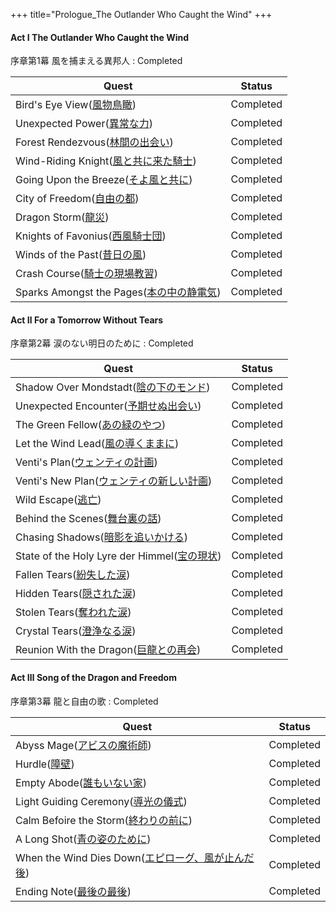 +++
title="Prologue_The Outlander Who Caught the Wind"
+++

#### Act Ⅰ The Outlander Who Caught the Wind
序章第1幕 風を捕まえる異邦人 : Completed

| Quest                                                                                                                                              | Status    |
| -------------------------------------------------------------------------------------------------------------------------------------------------- | --------- |
| Bird's Eye View([風物鳥瞰](https://genshin-impact.fandom.com/ja/wiki/%E9%A2%A8%E7%89%A9%E9%B3%A5%E7%9E%B0))                                            | Completed |
| Unexpected Power([異常な力](https://genshin-impact.fandom.com/ja/wiki/%E7%95%B0%E5%B8%B8%E3%81%AA%E5%8A%9B))                                           | Completed |
| Forest Rendezvous([林間の出会い](https://genshin-impact.fandom.com/ja/wiki/%E6%9E%97%E9%96%93%E3%81%AE%E5%87%BA%E4%BC%9A%E3%81%84))                      | Completed |
| Wind-Riding Knight([風と共に来た騎士](https://genshin-impact.fandom.com/ja/wiki/%E9%A2%A8%E3%81%A8%E5%85%B1%E3%81%AB%E6%9D%A5%E3%81%9F%E9%A8%8E%E5%A3%AB)) | Completed |
| Going Upon the Breeze([そよ風と共に](https://genshin-impact.fandom.com/ja/wiki/%E3%81%9D%E3%82%88%E9%A2%A8%E3%81%A8%E5%85%B1%E3%81%AB))                  | Completed |
| City of Freedom([自由の都](https://genshin-impact.fandom.com/ja/wiki/%E8%87%AA%E7%94%B1%E3%81%AE%E9%83%BD))                                            | Completed |
| Dragon Storm([龍災](https://genshin-impact.fandom.com/ja/wiki/%E9%BE%8D%E7%81%BD))                                                                   | Completed |
| Knights of Favonius([西風騎士団](https://genshin-impact.fandom.com/ja/wiki/%E8%A5%BF%E9%A2%A8%E9%A8%8E%E5%A3%AB%E5%9B%A3_(%E4%BB%BB%E5%8B%99)))         | Completed |
| Winds of the Past([昔日の風](https://genshin-impact.fandom.com/ja/wiki/%E6%98%94%E6%97%A5%E3%81%AE%E9%A2%A8))                                          | Completed |
| Crash Course([騎士の現場教習](https://genshin-impact.fandom.com/ja/wiki/%E9%A8%8E%E5%A3%AB%E3%81%AE%E7%8F%BE%E5%A0%B4%E6%95%99%E7%BF%92))                 | Completed |
| Sparks Amongst the Pages([本の中の静電気](https://genshin-impact.fandom.com/ja/wiki/%E6%9C%AC%E3%81%AE%E4%B8%AD%E3%81%AE%E9%9D%99%E9%9B%BB%E6%B0%97))     | Completed |

#### Act Ⅱ For a Tomorrow Without Tears
序章第2幕 涙のない明日のために : Completed

| Quest                                                                                                                                                                          | Status    |
| ------------------------------------------------------------------------------------------------------------------------------------------------------------------------------ | --------- |
| Shadow Over Mondstadt([陰の下のモンド](https://genshin-impact.fandom.com/ja/wiki/%E9%99%B0%E3%81%AE%E4%B8%8B%E3%81%AE%E3%83%A2%E3%83%B3%E3%83%89))                                    | Completed |
| Unexpected Encounter([予期せぬ出会い](https://genshin-impact.fandom.com/ja/wiki/%E4%BA%88%E6%9C%9F%E3%81%9B%E3%81%AC%E5%87%BA%E4%BC%9A%E3%81%84))                                     | Completed |
| The Green Fellow([あの緑のやつ](https://genshin-impact.fandom.com/ja/wiki/%E3%81%82%E3%81%AE%E7%B7%91%E3%81%AE%E3%82%84%E3%81%A4))                                                   | Completed |
| Let the Wind Lead([風の導くままに](https://genshin-impact.fandom.com/ja/wiki/%E9%A2%A8%E3%81%AE%E5%B0%8E%E3%81%8F%E3%81%BE%E3%81%BE%E3%81%AB_(%E4%BB%BB%E5%8B%99)))                   | Completed |
| Venti's Plan([ウェンティの計画](https://genshin-impact.fandom.com/ja/wiki/%E3%82%A6%E3%82%A7%E3%83%B3%E3%83%86%E3%82%A3%E3%81%AE%E8%A8%88%E7%94%BB))                                   | Completed |
| Venti's New Plan([ウェンティの新しい計画](https://genshin-impact.fandom.com/ja/wiki/%E3%82%A6%E3%82%A7%E3%83%B3%E3%83%86%E3%82%A3%E3%81%AE%E6%96%B0%E3%81%97%E3%81%84%E8%A8%88%E7%94%BB)) | Completed |
| Wild Escape([逃亡](https://genshin-impact.fandom.com/ja/wiki/%E9%80%83%E4%BA%A1))                                                                                                | Completed |
| Behind the Scenes([舞台裏の話](https://genshin-impact.fandom.com/ja/wiki/%E8%88%9E%E5%8F%B0%E8%A3%8F%E3%81%AE%E8%A9%B1))                                                            | Completed |
| Chasing Shadows([暗影を追いかける](https://genshin-impact.fandom.com/ja/wiki/%E6%9A%97%E5%BD%B1%E3%82%92%E8%BF%BD%E3%81%84%E3%81%8B%E3%81%91%E3%82%8B))                                | Completed |
| State of the Holy Lyre der Himmel([宝の現状](https://genshin-impact.fandom.com/ja/wiki/%E5%AE%9D%E3%81%AE%E7%8F%BE%E7%8A%B6))                                                      | Completed |
| Fallen Tears([紛失した涙](https://genshin-impact.fandom.com/ja/wiki/%E7%B4%9B%E5%A4%B1%E3%81%97%E3%81%9F%E6%B6%99))                                                                 | Completed |
| Hidden Tears([隠された涙](https://genshin-impact.fandom.com/ja/wiki/%E9%9A%A0%E3%81%95%E3%82%8C%E3%81%9F%E6%B6%99))                                                                 | Completed |
| Stolen Tears([奪われた涙](https://genshin-impact.fandom.com/ja/wiki/%E5%A5%AA%E3%82%8F%E3%82%8C%E3%81%9F%E6%B6%99))                                                                 | Completed |
| Crystal Tears([澄浄なる涙](https://genshin-impact.fandom.com/ja/wiki/%E6%BE%84%E6%B5%84%E3%81%AA%E3%82%8B%E6%B6%99))                                                                | Completed |
| Reunion With the Dragon([巨龍との再会](https://genshin-impact.fandom.com/ja/wiki/%E5%B7%A8%E9%BE%8D%E3%81%A8%E3%81%AE%E5%86%8D%E4%BC%9A))                                            | Completed |
#### Act Ⅲ Song of the Dragon and Freedom
序章第3幕 龍と自由の歌 : Completed

| Quest                                                                                                                                                                                           | Status    |
| ----------------------------------------------------------------------------------------------------------------------------------------------------------------------------------------------- | --------- |
| Abyss Mage([アビスの魔術師](https://genshin-impact.fandom.com/ja/wiki/%E3%82%A2%E3%83%93%E3%82%B9%E3%81%AE%E9%AD%94%E8%A1%93%E5%B8%AB_(%E4%BB%BB%E5%8B%99)))                                           | Completed |
| Hurdle([障壁](https://genshin-impact.fandom.com/ja/wiki/%E9%9A%9C%E5%A3%81))                                                                                                                      | Completed |
| Empty Abode([誰もいない家](https://genshin-impact.fandom.com/ja/wiki/%E8%AA%B0%E3%82%82%E3%81%84%E3%81%AA%E3%81%84%E5%AE%B6))                                                                         | Completed |
| Light Guiding Ceremony([導光の儀式](https://genshin-impact.fandom.com/ja/wiki/%E5%B0%8E%E5%85%89%E3%81%AE%E5%84%80%E5%BC%8F))                                                                        | Completed |
| Calm Befoire the Storm([終わりの前に](https://genshin-impact.fandom.com/ja/wiki/%E7%B5%82%E3%82%8F%E3%82%8A%E3%81%AE%E5%89%8D%E3%81%AB))                                                              | Completed |
| A Long Shot([青の姿のために](https://genshin-impact.fandom.com/ja/wiki/%E9%9D%92%E3%81%AE%E5%A7%BF%E3%81%AE%E3%81%9F%E3%82%81%E3%81%AB))                                                               | Completed |
| When the Wind Dies Down([エピローグ、風が止んだ後](https://genshin-impact.fandom.com/ja/wiki/%E3%82%A8%E3%83%94%E3%83%AD%E3%83%BC%E3%82%B0%E3%80%81%E9%A2%A8%E3%81%8C%E6%AD%A2%E3%82%93%E3%81%A0%E5%BE%8C)) | Completed |
| Ending Note([最後の最後](https://genshin-impact.fandom.com/ja/wiki/%E6%9C%80%E5%BE%8C%E3%81%AE%E6%9C%80%E5%BE%8C))                                                                                   | Completed |



